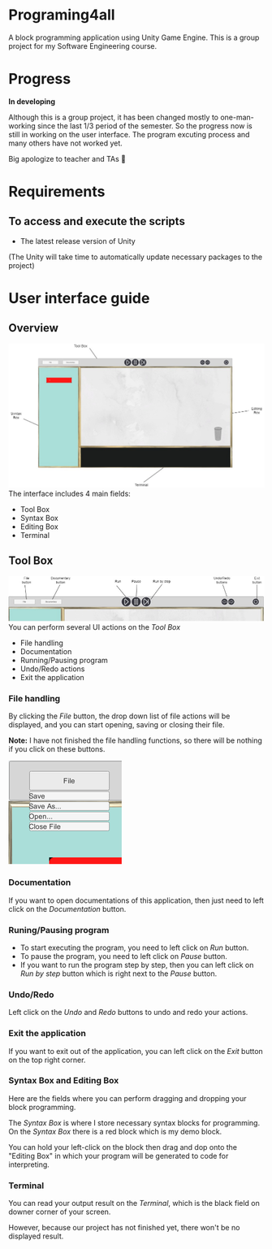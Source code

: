 # Programing4all
A block programming application using Unity Game Engine. This is a group project for my Software Engineering course.

# Progress
**In developing**

Although this is a group project, it has been changed mostly to one-man-working since the last 1/3 period of the semester. 
So the progress now is still in working on the user interface. The program excuting process and many others have not worked yet.

Big apologize to teacher and TAs :bow:

# Requirements
## To access and execute the scripts
- The latest release version of Unity 

(The Unity will take time to automatically update necessary packages to the project)

# User interface guide
## Overview
![](/README_resources/UIScreen.jpg)
The interface includes 4 main fields:
- Tool Box
- Syntax Box
- Editing Box
- Terminal

## Tool Box 
![](/README_resources/ToolBoxImage.jpg)
You can perform several UI actions on the *Tool Box*
- File handling
- Documentation
- Running/Pausing program
- Undo/Redo actions
- Exit the application
### File handling
By clicking the *File* button, the drop down list of file actions will be displayed, and you can start opening, saving or closing their file.

**Note:** I have not finished the file handling functions, so there will be nothing if you click on these buttons.

![](/README_resources/1.png)

### Documentation
If you want to open documentations of this application, then just need to left click on the *Documentation* button.

### Runing/Pausing program
- To start executing the program, you need to left click on *Run* button.
- To pause the program, you need to left click on *Pause* button.
- If you want to run the program step by step, then you can left click on *Run by step* button which is right next to the *Pause* button.

### Undo/Redo
Left click on the *Undo* and *Redo* buttons to undo and redo your actions.

### Exit the application
If you want to exit out of the application, you can left click on the *Exit* button on the top right corner.

### Syntax Box and Editing Box
Here are the fields where you can perform dragging and dropping your block programming.

The *Syntax Box* is where I store necessary syntax blocks for programming.
On the *Syntax Box* there is a red block which is my demo block.

You can hold your left-click on the block then drag and dop onto the "Editing Box" in which your program will be generated to code for interpreting.

### Terminal
You can read your output result on the *Terminal*, which is the black field on downer corner of your screen.

However, because our project has not finished yet, there won't be no displayed result. 
